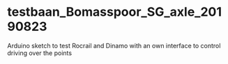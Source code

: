 # testbaan_Bomasspoor_SG_axle_20190823
 Arduino sketch to test Rocrail and Dinamo with an own interface to control driving over the points
